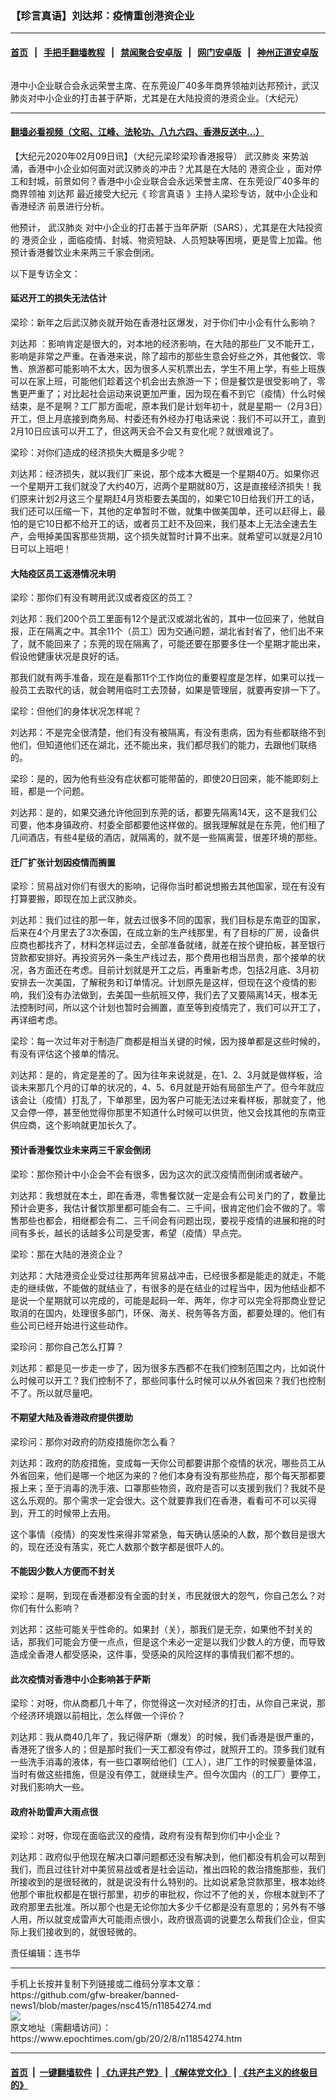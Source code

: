 ### 【珍言真语】刘达邦：疫情重创港资企业
------------------------

#### [首页](https://github.com/gfw-breaker/banned-news1/blob/master/README.md) &nbsp;&nbsp;|&nbsp;&nbsp; [手把手翻墙教程](https://github.com/gfw-breaker/guides/wiki) &nbsp;&nbsp;|&nbsp;&nbsp; [禁闻聚合安卓版](https://github.com/gfw-breaker/bn-android) &nbsp;&nbsp;|&nbsp;&nbsp; [网门安卓版](https://github.com/oGate2/oGate) &nbsp;&nbsp;|&nbsp;&nbsp; [神州正道安卓版](https://github.com/SzzdOgate/update) 



<div><img alt="" class="aligncenter wp-post-image" src="https://i.epochtimes.com/assets/uploads/2020/02/519fd08864022b20c944c3a82105e470-600x400.png"/>
<div class="red16 caption">
 <p>
  港中小企业联合会永远荣誉主席、在东莞设厂40多年商界领袖刘达邦预计，武汉肺炎对中小企业的打击甚于萨斯，尤其是在大陆投资的港资企业。（大纪元）
 </p>
</div>
</div><hr/>

#### [翻墙必看视频（文昭、江峰、法轮功、八九六四、香港反送中...）](https://github.com/gfw-breaker/banned-news1/blob/master/pages/link3.md)

<div><p>
 【大纪元2020年02月09日讯】（大纪元梁珍梁珍香港报导）
 <ok href="https://www.epochtimes.com/gb/tag/%E6%AD%A6%E6%B1%89%E8%82%BA%E7%82%8E.html">
  武汉肺炎
 </ok>
 来势汹涌，香港中小企业如何面对武汉肺炎的冲击？尤其是在大陆的
 <ok href="https://www.epochtimes.com/gb/tag/%E6%B8%AF%E8%B5%84%E4%BC%81%E4%B8%9A.html">
  港资企业
 </ok>
 ，面对停工和封城，前景如何？香港中小企业联合会永远荣誉主席、在东莞设厂40多年的商界领袖
 <ok href="https://www.epochtimes.com/gb/tag/%E5%88%98%E8%BE%BE%E9%82%A6.html">
  刘达邦
 </ok>
 最近接受大纪元《
 <ok href="https://www.epochtimes.com/gb/tag/%E7%8F%8D%E8%A8%80%E7%9C%9F%E8%AF%AD.html">
  珍言真语
 </ok>
 》主持人梁珍专访，就中小企业和
 <ok href="https://www.epochtimes.com/gb/tag/%E9%A6%99%E6%B8%AF%E7%BB%8F%E6%B5%8E.html">
  香港经济
 </ok>
 前景进行分析。
</p>
<p>
 他预计，
 <ok href="https://www.epochtimes.com/gb/tag/%E6%AD%A6%E6%B1%89%E8%82%BA%E7%82%8E.html">
  武汉肺炎
 </ok>
 对中小企业的打击甚于当年萨斯（SARS），尤其是在大陆投资的
 <ok href="https://www.epochtimes.com/gb/tag/%E6%B8%AF%E8%B5%84%E4%BC%81%E4%B8%9A.html">
  港资企业
 </ok>
 ，面临疫情、封城、物资短缺、人员短缺等困境，更是雪上加霜。他预计香港餐饮业未来两三千家会倒闭。
</p>
<p>
</p>
<p>
 以下是专访全文：
</p>
<h4>
 延迟开工的损失无法估计
</h4>
<p>
 梁珍：新年之后武汉肺炎就开始在香港社区爆发，对于你们中小企有什么影响？
</p>
<p>
 <ok href="https://www.epochtimes.com/gb/tag/%E5%88%98%E8%BE%BE%E9%82%A6.html">
  刘达邦
 </ok>
 ：影响肯定是很大的，对本地的经济影响，在大陆的那些厂又不能开工，影响是非常之严重。在香港来说，除了超市的那些生意会好些之外，其他餐饮、零售、旅游都可能影响不太大，因为很多人买机票出去，学生不用上学，有些上班族可以在家上班，可能他们趁着这个机会出去旅游一下；但是餐饮是很受影响了，零售更严重了；对比起社会运动来说更加严重，因为现在看不到它（疫情）什么时候结束，是不是啊？工厂那方面呢，原本我们是计划年初十，就是星期一（2月3日）开工，但上月底接到商务局、村委还有外经办打电话来说：我们不可以开工，直到2月10日应该可以开工了，但这两天会不会又有变化呢？就很难说了。
</p>
<p>
 梁珍：对你们造成的经济损失大概是多少呢？
</p>
<p>
 刘达邦：经济损失，就以我们厂来说，那个成本大概是一个星期40万。如果你迟一个星期开工我们就没了大约40万，迟两个星期就80万，这是直接经济损失！我们原来计划2月这三个星期赶4月货柜要去美国的，如果它10日给我们开工的话，我们还可以压缩一下，其他的定单暂时不做，就集中做美国单，还可以赶得上，最怕的是它10日都不给开工的话，或者员工赶不及回来，我们基本上无法全速去生产，会甩掉美国客那些货期，这个损失就暂时计算不出来。就希望可以就是2月10日可以上班吧！
</p>
<h4>
 大陆疫区员工返港情况未明
</h4>
<p>
 梁珍：那你们有没有聘用武汉或者疫区的员工？
</p>
<p>
 刘达邦：我们200个员工里面有12个是武汉或湖北省的，其中一位回来了，他就自报，正在隔离之中。其余11个（员工）因为交通问题，湖北省封省了，他们出不来了，就不能回来了；东莞的现在隔离了，可能还要在那要多住一个星期才能出来，假设他健康状况是良好的话。
</p>
<p>
 那我们就有两手准备，现在是看那11个工作岗位的重要程度是怎样，如果可以找一般员工去取代的话，就会聘用临时工去顶替，如果是管理层，就要再安排一下了。
</p>
<p>
 梁珍：但他们的身体状况怎样呢？
</p>
<p>
 刘达邦：不是完全很清楚，他们有没有被隔离，有没有患病，因为有些都联络不到他们，但知道他们还在湖北，还不能出来，我们都尽我们的能力，去跟他们联络的。
</p>
<p>
 梁珍：是的，因为他有些没有症状都可能带菌的，即使20日回来，能不能即刻上班，都是一个问题。
</p>
<p>
 刘达邦：是的，如果交通允许他回到东莞的话，都要先隔离14天，这不是我们公司要，他本身镇政府、村委全部都要他这样做的。据我理解就是在东莞，他们租了几间酒店，有些4星级的酒店，就隔离的，就不是一些隔离营，很差环境的那些。
</p>
<h4>
 迁厂扩张计划因疫情而搁置
</h4>
<p>
 梁珍：贸易战对你们有很大的影响，记得你当时都说想搬去其他国家，现在有没有打算要搬，即现在加上武汉肺炎。
</p>
<p>
 刘达邦：我们过往的那一年，就去过很多不同的国家，我们目标是东南亚的国家，后来在4个月里去了3次泰国，在成立新的生产线那里，有了目标的厂房，设备供应商也都找齐了，材料怎样运过去，全部准备就绪，就差在按个键拍板，甚至银行贷款都安排好。再投资另外一条生产线过去，那个费用也相当昂贵，那个接单的状况，各方面还在考虑。目前计划就是开工之后，再重新考虑，包括2月底、3月初安排去一次美国，了解税务和订单情况。计划原先是这样，但现在这个疫情的影响，我们没有办法做到，去美国一些航班又停，我们去了又要隔离14天，根本无法控制时间，所以这个计划也暂时会搁置，直至等到疫情完了，我们可以开工了，再详细考虑。
</p>
<p>
 梁珍：每一次过年对于制造厂商都是相当关键的时候，因为接单都是这些时候的，有没有评估这个接单的情况。
</p>
<p>
 刘达邦：是的，肯定是差的了。因为往年来说就是，在1、2、3月就是做样板，洽谈未来那几个月的订单的状况的，4、5、6月就是开始有局部生产了。但今年就应该会让（疫情）打乱了，下单那里，因为客户可能无法过来看样板，那就变了，他又会停一停，甚至他觉得你那里不知道什么时候可以供货，他又会找其他的东南亚供应商，这个影响就更加长久了。
</p>
<h4>
 预计香港餐饮业未来两三千家会倒闭
</h4>
<p>
 梁珍：那你预计中小企会不会有很多，因为这次的武汉疫情而倒闭或者破产。
</p>
<p>
 刘达邦：我想就在本土，即在香港，零售餐饮就一定是会有公司关门的了，数量比预计会更多，我估计餐饮那里都可能会有二、三千间，很肯定他们会不做的了。零售那些也都会，相继都会有二、三千间会有问题出现，要视乎疫情的进展和拖的时间有多长，越长的话越多公司是受害，希望（疫情）早点完。
</p>
<p>
 梁珍：那在大陆的港资企业？
</p>
<p>
 刘达邦：大陆港资企业受过往那两年贸易战冲击，已经很多都是能走的就走，不能走的继续做，不能做的就结业了，有很多的是在结业的过程当中，因为他结业都不是说一个星期就可以完成的，可能是起码一年、两年，你才可以完全将那商业登记取消的在国内，处理很多部门，环保、海关、税务等各方面，都要处理的。他们有些公司已经开始进行这些动作。
</p>
<p>
 梁珍问：那你自己怎么打算？
</p>
<p>
 刘达邦：都是见一步走一步了，因为很多东西都不在我们控制范围之内，比如说什么时候可以开工？我们控制不了，那些同事什么时候可以从外省回来？我们也控制不了。所以就尽量吧。
</p>
<h4>
 不期望大陆及香港政府提供援助
</h4>
<p>
 梁珍问：那你对政府的防疫措施你怎么看？
</p>
<p>
 刘达邦：政府的防疫措施，变成每一天你公司都要讲那个疫情的状况，哪些员工从外省回来，他们是哪一个地区为来的？他们本身有没有那些热症，那个每天那都要报上来；至于消毒的洗手液、口罩那些物资，政府是否可以支援到我们？我就不是这么乐观的。那个需求一定会很大。这个就要靠我们在香港，看看可不可以买得到，开工的时候带上去用。
</p>
<p>
 这个事情（疫情）的突发性来得非常紧急，每天确认感染的人数，那个数目是很大的，现在还没有落实，死亡人数那个数字都是很吓人的。
</p>
<h4>
 不能因少数人方便而不封关
</h4>
<p>
 梁珍：是啊，到现在香港都没有全面的封关，市民就很大的怨气，你自己怎么？对你们有什么影响？
</p>
<p>
 刘达邦：这些可能关乎性命的。如果封（关），那我们是无奈，如果他不封关的话，那我们可能会方便一点点，但是这个未必一定是以我们少数人的方便，而导致造成全香港人都受感染，这件事，受感染的风险这样的事情我们都不想的。
</p>
<h4>
 此次疫情对香港中小企影响甚于萨斯
</h4>
<p>
 梁珍：对呀，你从商都几十年了，你觉得这一次对经济的打击，从你自己来说，那个经济环境跟以前相比，怎么样做一个评价？
</p>
<p>
 刘达邦：我从商40几年了，我记得萨斯（爆发）的时候，我们香港是很严重的，香港死了很多人的；但是那时我们一天工都没有停过，就照开工的。顶多我们就有一些洗手消毒的液体，有一些口罩啊给他们（工人），进厂工作的时候要量体温，当时有做这些措施，但是没有停工，就继续生产。但今次国内（的工厂）要停工，对我们影响大一些。
</p>
<h4>
 政府补助雷声大雨点很
</h4>
<p>
 梁珍：对呀，你现在面临武汉的疫情，政府有没有帮到你们中小企业？
</p>
<p>
 刘达邦：政府似乎他现在解决口罩问题都还没有解决到，他们都没有机会可以帮到我们，而且过往针对中美贸易战或者是社会运动，推出四轮的救治措施那些，我们所接收到的是很轻微的，就是说没有什么特别的。比如说紧急贷款那里，根本始终他那个审批权都是在银行那里，初步的审批权，你过不了他的关，你根本就到不了政府那里去批准。所以那个也是无论你加大多少千亿都是没有意思的；另外有不够人用，所以就变成雷声大可能雨点很小，政府很高调的说要怎么帮我们企业，但实际上我们接收到的，就很轻微的。
</p>
<p>
 责任编辑：连书华
</p>
</div>
<hr/>
手机上长按并复制下列链接或二维码分享本文章：<br/>
https://github.com/gfw-breaker/banned-news1/blob/master/pages/nsc415/n11854274.md <br/>
<a href='https://github.com/gfw-breaker/banned-news1/blob/master/pages/nsc415/n11854274.md'><img src='https://github.com/gfw-breaker/banned-news1/blob/master/pages/nsc415/n11854274.md.png'/></a> <br/>
原文地址（需翻墙访问）：https://www.epochtimes.com/gb/20/2/8/n11854274.htm


------------------------
#### [首页](https://github.com/gfw-breaker/banned-news1/blob/master/README.md) &nbsp;|&nbsp; [一键翻墙软件](https://github.com/gfw-breaker/nogfw/blob/master/README.md) &nbsp;| [《九评共产党》](https://github.com/gfw-breaker/9ping.md/blob/master/README.md#九评之一评共产党是什么) | [《解体党文化》](https://github.com/gfw-breaker/jtdwh.md/blob/master/README.md) | [《共产主义的终极目的》](https://github.com/gfw-breaker/gczydzjmd.md/blob/master/README.md)


<img src='http://gfw-breaker.win/banned-news/pages/nsc415/n11854274.md' width='0px' height='0px'/>
